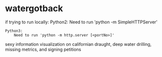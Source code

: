 # watergotback

if trying to run locally:
    Python2:
        Need to run 'python -m SimpleHTTPServer'

    Python3:
        Need to run 'python -m http.server [<portNo>]'


sexy information visualization on californian draught, deep water drilling, missing metrics, and signing petitions

